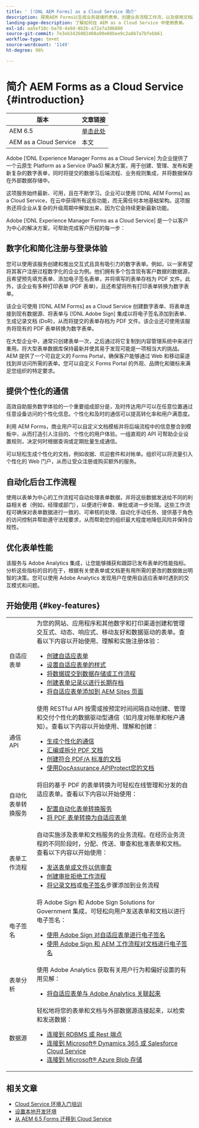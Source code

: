 ```yaml
---
title: ' [!DNL AEM Forms] as a Cloud Service 简介'
description: 探索AEM Forms以生成业务就绪的表单、创建业务流程工作流，以及使用文档服务来生成和保护文档。
landing-page-description: 了解如何在 AEM as a Cloud Service 中使用表单。
exl-id: aa5ef10c-ba78-4a9d-8b2b-a72a7a306888
source-git-commit: 7e3eb3426002408a90e08bee9c2a8b7a7bfebb61
workflow-type: tm+mt
source-wordcount: '1149'
ht-degree: 96%

---
```



# 简介 AEM Forms as a Cloud Service {#introduction}

| 版本 | 文章链接 |
| -------- | ---------------------------- |
| AEM 6.5 | [单击此处](https://experienceleague.adobe.com/docs/experience-manager-65/forms/home.html) |
| AEM as a Cloud Service | 本文 |


Adobe [!DNL Experience Manager Forms as a Cloud Service] 为企业提供了一个云原生 Platform as a Service (PaaS) 解决方案，用于创建、管理、发布和更新复杂的数字表单，同时将提交的数据与后端流程、业务规则集成，并将数据保存在外部数据存储中。

这项服务始终最新、可用，且在不断学习。企业可以使用 [!DNL AEM Forms] as a Cloud Service，在云中获得所有这些功能，而无需任何本地基础架构。这项服务还将企业从复杂的升级周期中解放出来，因为它会持续更新最新功能。

Adobe [!DNL Experience Manager Forms as a Cloud Service] 是一个以客户为中心的解决方案，可帮助完成客户历程的每一步：


## 数字化和简化注册与登录体验

您可以使用该服务创建和推出交互式且具有吸引力的数字表单。例如，以一家希望将其客户注册过程数字化的企业为例。他们拥有多个包含现有客户数据的数据源，且希望预先填充表单、添加电子签名表单，并将填写的表单存档为 PDF 文件。此外，该企业有多种打印表单 (PDF 表单)，且还希望将所有打印表单转换为数字表单。

该企业可使用 [!DNL AEM Forms] as a Cloud Service 创建数字表单、将表单连接到现有数据源、将表单与 [!DNL Adobe Sign] 集成以将电子签名添加到表单、生成记录文档 (DoR)，从而将提交的表单存档为 PDF 文件。该企业还可使用该服务将现有的 PDF 表单转换为数字表单。

在大型企业中，通常只创建表单一次，之后通过将它复制到内容管理系统中来进行重用。将大型表单数据库保持最新并使其易于发现可能是一项相当大的挑战。AEM 提供了一个可自定义的 Forms Portal，确保客户能够通过 Web 和移动渠道找到并访问所需的表单。您可以自定义 Forms Portal 的外观、品牌化和徽标来满足您组织的特定要求。

## 提供个性化的通信

高效自助服务数字体验的一个重要组成部分是，及时传达用户可以在任意位置通过任意设备访问的个性化信息。个性化和及时的通信可以提高转化率和用户满意度。

利用 AEM Forms，商业用户可以自定义文档模板并将后端流程中的信息整合到模板中，从而打造引人注目的、个性化的用户体验。一组直观的 API 可帮助企业设置规则，决定何时根据查询或定期批量生成通信。


可以轻松生成个性化的文档，例如收据、欢迎套件和对帐单。组织可以将流量引入个性化的 Web 门户，从而让受众注册或购买额外的服务。


## 自动化后台工作流程

使用以表单为中心的工作流程可自动处理表单数据，并将这些数据发送给不同的利益相关者（例如，经理或部门），以便进行审查、审批或进一步处理。这些工作流程可确保对表单数据进行一致的、可审核的处理、自动化手动任务、提供基于角色的访问控制并帮助遵守法规要求，从而帮助您的组织最大程度地降低风险并保持合规性。


## 优化表单性能

该服务与 Adobe Analytics 集成，让您能够捕获和跟踪已发布表单的性能指标。分析这些指标的目的在于，根据有关使表单或文档更有用所需的更改的数据做出明智的决策。您可以使用 Adobe Analytics 发现用户在使用自适应表单时遇到的交互模式和问题。


## 开始使用 {#key-features}

|  |  |
|---|---|
| 自适应表单 | 为您的网站、应用程序和其他数字和打印渠道创建和管理交互式、动态、响应式、移动友好和数据驱动的表单。查看以下内容以开始使用、理解和实施注册体验： <ul><li><a href="https://experienceleague.adobe.com/docs/experience-manager-cloud-service/content/forms/adaptive-forms-authoring/authoring-adaptive-forms-foundation-components/create-an-adaptive-form-on-forms-cs/creating-adaptive-form.html"> 创建自适应表单 </a></li><li><a href="https://experienceleague.adobe.com/docs/experience-manager-cloud-service/content/forms/adaptive-forms-authoring/authoring-adaptive-forms-foundation-components/create-an-adaptive-form-on-forms-cs/themes.html">设置自适应表单的样式</a></li><li><a href="https://experienceleague.adobe.com/docs/experience-manager-cloud-service/content/forms/adaptive-forms-authoring/authoring-adaptive-forms-foundation-components/configure-submit-actions-and-metadata-submission/configuring-submit-actions.html#enabling-server-side-validation-br"> 将数据提交到数据存储或工作流程</a></li><li><a href="https://experienceleague.adobe.com/docs/experience-manager-cloud-service/content/forms/adaptive-forms-authoring/authoring-adaptive-forms-foundation-components/generate-document-of-record-for-non-xfa-based-adaptive-forms.html"> 创建表单记录以进行长期存档</a></li><li><a href="https://experienceleague.adobe.com/docs/experience-manager-65/forms/adaptive-forms-basic-authoring/create-or-add-an-adaptive-form-to-aem-sites-page.html?lang=zh-Hans">将自适应表单添加到 AEM Sites 页面</a></li></ul> |
| 通信 API | 使用 RESTful API 按需或按预定时间间隔自动创建、管理和交付个性化的数据驱动型通信（如月度对帐单和帐户通知）。查看以下内容以开始使用、理解和创建： <ul><li><a href="https://experienceleague.adobe.com/docs/experience-manager-cloud-service/content/forms/using-communications/aem-forms-cloud-service-communications-introduction.html?#document-generation"> 生成个性化的通信 </a> </li><li><a href="https://experienceleague.adobe.com/docs/experience-manager-cloud-service/content/forms/using-communications/aem-forms-cloud-service-communications-introduction.html?#document-manipulation"> 汇编或拆分 PDF 文档 </a> </li><li><a href="https://experienceleague.adobe.com/docs/experience-manager-cloud-service/content/forms/using-communications/aem-forms-cloud-service-communications-introduction.html?#convert-to-and-validate-pdf%2Fa-compliant-documents">创建符合 PDF/A 标准的文档 </a></li><li><a href="https://experienceleague.adobe.com/docs/experience-manager-cloud-service/content/forms/using-communications/aem-forms-cloud-service-communications-introduction.html">使用DocAssurance APIProtect您的文档</a></li></ul> |
| 自动化表单转换服务 | 将旧的基于 PDF 的表单转换为可轻松在线管理和分发的自适应表单。查看以下内容以开始使用： <ul><li><a href="https://experienceleague.adobe.com/docs/aem-forms-automated-conversion-service/using/configure-service.html">配置自动化表单转换服务</a></li><li><a href="https://experienceleague.adobe.com/docs/aem-forms-automated-conversion-service/using/convert-existing-forms-to-adaptive-forms.html?lang=zh-Hans">将 PDF 表单转换为自适应表单</a></li></ul> |
| 表单工作流程 | 自动实施涉及表单和文档服务的业务流程。在经历业务流程的不同阶段时，分配、传送、审查和批准表单和文档。查看以下内容以开始使用：  <ul><li><a href="https://experienceleague.adobe.com/docs/experience-manager-cloud-service/content/forms/adaptive-forms-authoring/authoring-adaptive-forms-foundation-components/create-reviews-forms.html">发送表单或文件以供审查</a></li><li><a href="https://experienceleague.adobe.com/docs/experience-manager-cloud-service/content/forms/create-form-centric-workflows/aem-forms-workflow-step-reference.html?#assign-task-step">创建审批拒绝工作流程</a></li><li><a href="https://experienceleague.adobe.com/docs/experience-manager-cloud-service/content/forms/create-form-centric-workflows/aem-forms-workflow-step-reference.html?#generate-document-of-record-step">将记录文档</a>或<a href="https://experienceleague.adobe.com/docs/experience-manager-cloud-service/content/forms/create-form-centric-workflows/aem-forms-workflow-step-reference.html?#sign-document-step">电子签名</a>步骤添加到业务流程</a></li></ul> |
| 电子签名 | 将 Adobe Sign 和 Adobe Sign Solutions for Government 集成，可轻松向用户发送表单和文档以进行电子签名： <ul><li><a href="https://experienceleague.adobe.com/docs/experience-manager-cloud-service/content/forms/adaptive-forms-authoring/authoring-adaptive-forms-foundation-components/use-adobe-sign/working-with-adobe-sign.html">使用 Adobe Sign 对自适应表单进行电子签名</a></li><li></a> <a href="https://experienceleague.adobe.com/docs/experience-manager-cloud-service/content/forms/create-form-centric-workflows/aem-forms-workflow-step-reference.html?lang=zh-Hans#sign-document-step">使用 Adob&#x200B;e Sign 和 AEM 工作流程对文档进行电子签名</a></li></ul> |
| 表单分析 | 使用 Adobe Analytics 获取有关用户行为和偏好设置的有用见解： <ul><li><a href="https://experienceleague.adobe.com/docs/experience-manager-cloud-service/content/forms/integrate/services/enable-adobe-analytics-adaptive-form-using-experience-cloud-setup-automation.html">将自适应表单与 Adobe Analytics 关联起来</a></li></ul> |
| 数据源 | 轻松地将您的表单和文档与外部数据源连接起来，以检索和发送数据： <ul><li><a href="https://experienceleague.adobe.com/docs/experience-manager-cloud-service/content/forms/integrate/use-form-data-model/configure-data-sources.html?lang=zh-Hans">连接到 RDBMS 或 Rest 端点</a></li><li><a href="https://experienceleague.adobe.com/docs/experience-manager-cloud-service/content/forms/integrate/use-form-data-model/configure-msdynamics-salesforce.html?lang=zh-Hans">连接到 Microsoft® Dynamics 365 或 Salesforce Cloud Service</a></li><li><a href="https://experienceleague.adobe.com/docs/experience-manager-cloud-service/content/forms/integrate/use-form-data-model/configure-azure-storage.html?lang=zh-Hans">连接到 Microsoft® Azure Blob 存储</a></li></ul> |


## 相关文章

* [Cloud Service 环境入门培训](/help/forms/setup-forms-cloud-service.md)
* [设置本地开发环境](/help/forms/setup-local-development-environment.md)
* [从 AEM 6.5 Forms 迁移到 Cloud Service](/help/forms/migrate-to-forms-as-a-cloud-service.md)



